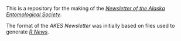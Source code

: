 This is a repository for the making of the *[Newsletter of the Alaska Entomological Society](http://www.akentsoc.org/newsletter-php)*.

The format of the *AKES Newsletter* was initially based on files used to generate *[R News](https://cran.r-project.org/doc/Rnews/)*.